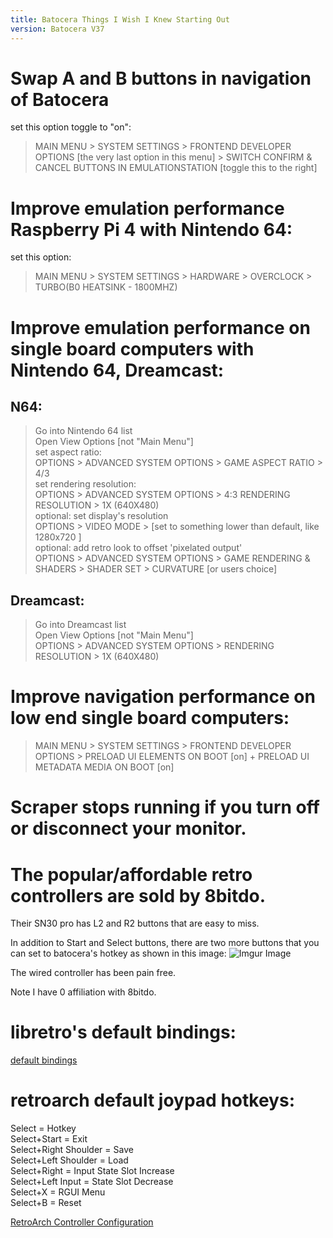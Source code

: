 ```yaml
---
title: Batocera Things I Wish I Knew Starting Out 
version: Batocera V37
---
```


# Swap A and B buttons in navigation of Batocera
set this option toggle to "on": 
> MAIN MENU > SYSTEM SETTINGS > FRONTEND DEVELOPER OPTIONS [the very last option in this menu] > SWITCH CONFIRM & CANCEL BUTTONS IN EMULATIONSTATION [toggle this to the right]

# Improve emulation performance Raspberry Pi 4 with Nintendo 64:
set this option: 
> MAIN MENU > SYSTEM SETTINGS > HARDWARE > OVERCLOCK > TURBO(B0 HEATSINK - 1800MHZ)

# Improve emulation performance on single board computers with Nintendo 64, Dreamcast: 

## N64: 
> Go into Nintendo 64 list  
> Open View Options [not "Main Menu"]  
set aspect ratio:  
> OPTIONS > ADVANCED SYSTEM OPTIONS > GAME ASPECT RATIO > 4/3  
set rendering resolution:  
> OPTIONS > ADVANCED SYSTEM OPTIONS > 4:3 RENDERING RESOLUTION > 1X (640X480)  
optional: set display's resolution  
> OPTIONS > VIDEO MODE > [set to something lower than default, like 1280x720 ]  
optional: add retro look to offset 'pixelated output'  
> OPTIONS > ADVANCED SYSTEM OPTIONS > GAME RENDERING & SHADERS > SHADER SET > CURVATURE [or users choice]  
  
## Dreamcast:   
> Go into Dreamcast list   
> Open View Options [not "Main Menu"]  
> OPTIONS > ADVANCED SYSTEM OPTIONS > RENDERING RESOLUTION > 1X (640X480)  
  
# Improve navigation performance on low end single board computers: 
> MAIN MENU > SYSTEM SETTINGS > FRONTEND DEVELOPER OPTIONS > PRELOAD UI ELEMENTS ON BOOT [on] + PRELOAD UI METADATA MEDIA ON BOOT [on]  

# Scraper stops running if you turn off or disconnect your monitor.

# The popular/affordable retro controllers are sold by 8bitdo. 
Their SN30 pro has L2 and R2 buttons that are easy to miss.   

In addition to Start and Select buttons, there are two more buttons that you can set to batocera's hotkey as shown in this image: 
![Imgur Image](https://i.imgur.com/JHkJn5p.png)  

The wired controller has been pain free.  

Note I have 0 affiliation with 8bitdo.  

# libretro's default bindings:  
[default bindings](https://docs.libretro.com/guides/input-and-controls/)  

# retroarch default joypad hotkeys:  
Select = Hotkey  
Select+Start = Exit  
Select+Right Shoulder = Save  
Select+Left Shoulder = Load  
Select+Right = Input State Slot Increase  
Select+Left Input = State Slot Decrease  
Select+X = RGUI Menu  
Select+B = Reset  

[RetroArch Controller Configuration](https://retropie.org.uk/docs/RetroArch-Configuration/)
